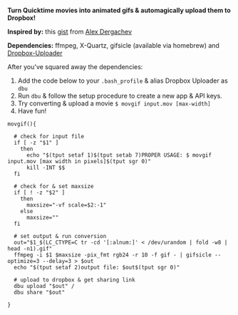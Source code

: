 **Turn Quicktime movies into animated gifs & automagically upload them to Dropbox!**

**Inspired by:** this [gist](https://gist.github.com/dergachev/4627207) from [Alex Dergachev](https://github.com/dergachev/)

**Dependencies:** ffmpeg, X-Quartz, gifsicle (available via homebrew) and [Dropbox-Uploader](https://github.com/andreafabrizi/Dropbox-Uploader)

After you've squared away the dependencies:

1. Add the code below to your `.bash_profile` & alias Dropbox Uploader as `dbu`
2. Run `dbu` & follow the setup procedure to create a new app & API keys.
3. Try converting & upload a movie `$ movgif input.mov [max-width]`
4. Have fun!

```shell
movgif(){

  # check for input file
  if [ -z "$1" ]
    then
      echo "$(tput setaf 1)$(tput setab 7)PROPER USAGE: $ movgif input.mov [max width in pixels]$(tput sgr 0)"
      kill -INT $$
  fi
  
  # check for & set maxsize
  if [ ! -z "$2" ]
    then
      maxsize="-vf scale=$2:-1"
    else
      maxsize=""
  fi    
  
  # set output & run conversion
  out="$1_$(LC_CTYPE=C tr -cd '[:alnum:]' < /dev/urandom | fold -w8 | head -n1).gif"    
  ffmpeg -i $1 $maxsize -pix_fmt rgb24 -r 10 -f gif - | gifsicle --optimize=3 --delay=3 > $out
  echo "$(tput setaf 2)output file: $out$(tput sgr 0)"
  
  # upload to dropbox & get sharing link
  dbu upload "$out" /
  dbu share "$out"
  
}
```
